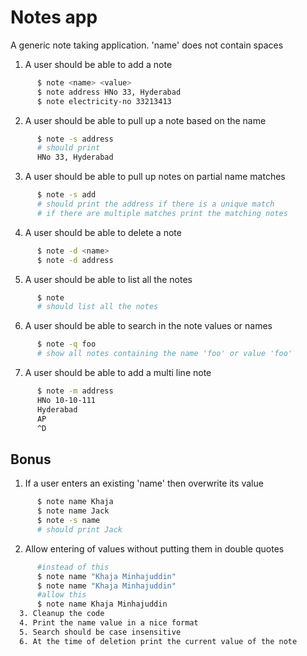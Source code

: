 # Notes app

  A generic note taking application. 'name' does not contain spaces
  

  1. A user should be able to add a note
    
~~~sh
      $ note <name> <value>
      $ note address HNo 33, Hyderabad
      $ note electricity-no 33213413
~~~

  2. A user should be able to pull up a note based on the name

~~~sh
      $ note -s address
      # should print
      HNo 33, Hyderabad
~~~

  3. A user should be able to pull up notes on partial name matches
      
~~~sh
      $ note -s add
      # should print the address if there is a unique match
      # if there are multiple matches print the matching notes
~~~

  4. A user should be able to delete a note
    
~~~sh
      $ note -d <name>
      $ note -d address
~~~

  5. A user should be able to list all the notes

~~~sh
      $ note
      # should list all the notes
~~~

  6. A user should be able to search in the note values or names

~~~sh
      $ note -q foo
      # show all notes containing the name 'foo' or value 'foo'
~~~

  7. A user should be able to add a multi line note

~~~sh
      $ note -m address
      HNo 10-10-111
      Hyderabad
      AP
      ^D
~~~

## Bonus

  1. If a user enters an existing 'name' then overwrite its value
    
~~~sh
      $ note name Khaja
      $ note name Jack 
      $ note -s name
      # should print Jack
~~~

  2. Allow entering of values without putting them in double quotes
    
~~~sh
      #instead of this
      $ note name "Khaja Minhajuddin"
      $ note name "Khaja Minhajuddin"
      #allow this
      $ note name Khaja Minhajuddin
  3. Cleanup the code
  4. Print the name value in a nice format
  5. Search should be case insensitive
  6. At the time of deletion print the current value of the note
